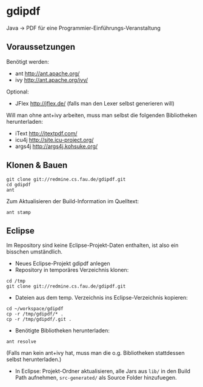 gdipdf
======

Java → PDF für eine Programmier-Einführungs-Veranstaltung


Voraussetzungen
---------------
Benötigt werden:
 * ant http://ant.apache.org/
 * ivy http://ant.apache.org/ivy/

Optional:
 * JFlex http://jflex.de/ (falls man den Lexer selbst generieren will)


Will man ohne ant+ivy arbeiten, muss man selbst die folgenden
Bibliotheken herunterladen:
 * iText http://itextpdf.com/
 * icu4j http://site.icu-project.org/
 * args4j http://args4j.kohsuke.org/

Klonen & Bauen
---------------
```
git clone git://redmine.cs.fau.de/gdipdf.git
cd gdipdf
ant
```

Zum Aktualisieren der Build-Information im Quelltext:
```
ant stamp
```

Eclipse
-------
Im Repository sind keine Eclipse-Projekt-Daten enthalten, ist also ein
bisschen umständlich.

 * Neues Eclipse-Projekt gdipdf anlegen
 * Repository in temporäres Verzeichnis klonen:
 
```
cd /tmp
git clone git://redmine.cs.fau.de/gdipdf.git
```

 * Dateien aus dem temp. Verzeichnis ins Eclipse-Verzeichnis kopieren:

```
cd ~/workspace/gdipdf
cp -r /tmp/gdipdf/* .
cp -r /tmp/gdipdf/.git .
```

 * Benötigte Bibliotheken herunterladen:

```
ant resolve
```

(Falls man kein ant+ivy hat, muss man die o.g. Bibliotheken stattdessen
selbst herunterladen.)

* In Eclipse:
  Projekt-Ordner aktualisieren,
  alle Jars aus `lib/` in den Build Path aufnehmen,
  `src-generated/` als Source Folder hinzufuegen.
